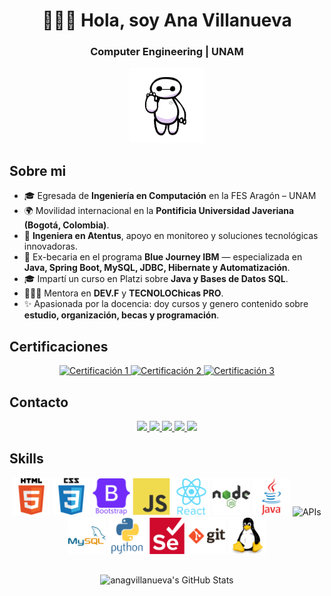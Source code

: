 <h1 align="center">👩🏻‍💻 Hola, soy Ana Villanueva</h1>
<h3 align="center">Computer Engineering | UNAM </h3>

<p align="center">
  <img src="https://github.com/anagvillanueva/anagvillanueva/blob/main/4Snj.gif?raw=true" width="120" height="120"/>
</p>


##  Sobre mi
- 🎓 Egresada de **Ingeniería en Computación** en la FES Aragón – UNAM 
- 🌍 Movilidad internacional en la **Pontificia Universidad Javeriana (Bogotá, Colombia)**.  
- 💼 **Ingeniera en Atentus**, apoyo en monitoreo y soluciones tecnológicas innovadoras.  
- 🚀 Ex-becaria en el programa **Blue Journey IBM** — especializada en **Java, Spring Boot, MySQL, JDBC, Hibernate y Automatización**.  
- 🎓 Impartí un curso en Platzi sobre **Java y Bases de Datos SQL**.  
- 👩🏻‍🏫 Mentora en **DEV.F** y **TECNOLOChicas PRO**.  
- ✨ Apasionada por la docencia: doy cursos y genero contenido sobre **estudio, organización, becas y programación**.


##  Certificaciones

<div align="center">

<a href="https://www.credly.com/badges/764a5830-980b-4454-85d5-f3f33fdd95e4/public_url" target="_blank">
  <img src="https://user-images.githubusercontent.com/54164289/177465006-4dc8128a-29f9-4335-abbb-8801e22655c3.png" width="100" height="100" alt="Certificación 1"/>
</a>

<a href="https://www.credly.com/badges/dd7a10db-05e8-458b-aad5-b729a8d86da0/public_url" target="_blank">
  <img src="https://user-images.githubusercontent.com/54164289/177465014-fa14b8ef-c216-4d9a-b857-3adb46626e47.png" width="100" height="100" alt="Certificación 2"/>
</a>

<a href="https://www.credly.com/badges/83693449-79d2-4e92-ae21-6d9a1d9a2af5/public_url" target="_blank">
  <img src="https://images.credly.com/size/80x80/images/7f2b451d-e80d-4509-abd4-af4843b20221/blob" width="100" height="100" alt="Certificación 3"/>
</a>

</div>



## Contacto 

<p align="center">
  <a href="[https://www.linkedin.com/in/ana-fernanda-guti%C3%A9rrez-villanueva/](https://www.linkedin.com/in/ana-fernanda-gutierrez-villanueva/)" target="_blank">
    <img src="https://img.shields.io/badge/LinkedIn-0A66C2?style=for-the-badge&logo=linkedin&logoColor=white"/>
  </a>
  <a href="https://twitter.com/ana_gvillanueva" target="_blank">
    <img src="https://img.shields.io/badge/Twitter-1DA1F2?style=for-the-badge&logo=twitter&logoColor=white"/>
  </a>
  <a href="https://www.instagram.com/ana_gvillanueva/" target="_blank">
    <img src="https://img.shields.io/badge/Instagram-E4405F?style=for-the-badge&logo=instagram&logoColor=white"/>
  </a>
  <a href="https://www.tiktok.com/@ana_gvillanueva" target="_blank">
    <img src="https://img.shields.io/badge/TikTok-000000?style=for-the-badge&logo=tiktok&logoColor=white"/>
  </a>
  <a href="mailto:anagutierrez87@aragon.unam.mx" target="_blank">
    <img src="https://img.shields.io/badge/Email-D14836?style=for-the-badge&logo=gmail&logoColor=white"/>
  </a>
</p>

## Skills  

<p align="center">

  <!-- Frontend -->
  <img src="https://raw.githubusercontent.com/devicons/devicon/master/icons/html5/html5-original-wordmark.svg" alt="HTML" width="60" height="60"/>
  <img src="https://raw.githubusercontent.com/devicons/devicon/master/icons/css3/css3-original-wordmark.svg" alt="CSS" width="60" height="60"/>
  <img src="https://raw.githubusercontent.com/devicons/devicon/master/icons/bootstrap/bootstrap-plain-wordmark.svg" alt="Bootstrap" width="60" height="60"/>
  <img src="https://raw.githubusercontent.com/devicons/devicon/master/icons/javascript/javascript-original.svg" alt="JavaScript" width="60" height="60"/>
  <img src="https://raw.githubusercontent.com/devicons/devicon/master/icons/react/react-original-wordmark.svg" alt="React" width="60" height="60"/>

  <!-- Backend -->
  <img src="https://raw.githubusercontent.com/devicons/devicon/master/icons/nodejs/nodejs-original-wordmark.svg" alt="Node.js" width="60" height="60"/>
  <img src="https://raw.githubusercontent.com/devicons/devicon/master/icons/java/java-original-wordmark.svg" alt="Java" width="60" height="60"/>
  <img src="https://img.icons8.com/external-outline-juicy-fish/60/external-api-coding-and-development-outline-outline-juicy-fish.png" alt="APIs" width="60" height="60"/>

  <!-- Databases -->
  <img src="https://raw.githubusercontent.com/devicons/devicon/master/icons/mysql/mysql-original-wordmark.svg" alt="MySQL" width="60" height="60"/>

  <!-- Automation / Testing -->
  <img src="https://raw.githubusercontent.com/devicons/devicon/master/icons/python/python-original-wordmark.svg" alt="Python" width="60" height="60"/>
  <img src="https://raw.githubusercontent.com/devicons/devicon/master/icons/selenium/selenium-original.svg" alt="Selenium" width="60" height="60"/>

  <!-- Tools & OS -->
  <img src="https://raw.githubusercontent.com/devicons/devicon/master/icons/git/git-original-wordmark.svg" alt="Git" width="60" height="60"/>
  <img src="https://raw.githubusercontent.com/devicons/devicon/master/icons/linux/linux-original.svg" alt="Linux" width="60" height="60"/>

</p>

## 
  
<div align="center">
  
  ![anagvillanueva's GitHub Stats](https://github-readme-stats.vercel.app/api?username=anagvillanueva&theme=radical&show_icons=true)

 </div>

